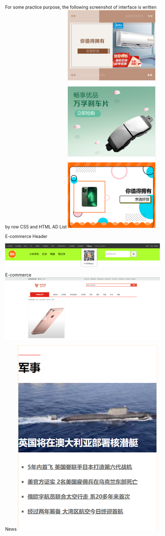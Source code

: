 For some practice purpose, the following screenshot of interface is written by row CSS and HTML
AD List
![Demo Screenshot](https://github.com/yzj-jzy/HTML-CSS-pratice/blob/main/demo/AD%20List.jpg)

E-commerce Header

![Demo Screenshot](https://github.com/yzj-jzy/HTML-CSS-pratice/blob/main/demo/E-commerce%20Header.jpg)

E-commerce 
![Demo Screenshot](https://github.com/yzj-jzy/HTML-CSS-pratice/blob/main/demo/E-commerce.jpg)

News
![Demo Screenshot](https://github.com/yzj-jzy/HTML-CSS-pratice/blob/main/demo/news.jpg)
